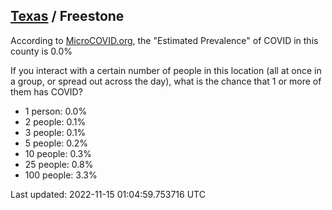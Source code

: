 
## [Texas](/united-states/texas) / Freestone

According to [MicroCOVID.org](http://microcovid.org),
the "Estimated Prevalence" of COVID in this county is 0.0%

If you interact with a certain number of people in this location
(all at once in a group, or spread out across the day), what is the chance that
1 or more of them has COVID?

- 1 person: 0.0%
- 2 people: 0.1%
- 3 people: 0.1%
- 5 people: 0.2%
- 10 people: 0.3%
- 25 people: 0.8%
- 100 people: 3.3%

Last updated: 2022-11-15 01:04:59.753716 UTC

